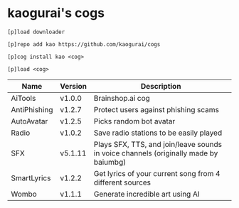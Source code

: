 # kaogurai's cogs

```
[p]load downloader

[p]repo add kao https://github.com/kaogurai/cogs

[p]cog install kao <cog>

[p]load <cog>
```

| Name | Version | Description |
|----------|--------|---------------------|
| AiTools  | v1.0.0 | Brainshop.ai cog |
| AntiPhishing  | v1.2.7 | Protect users against phishing scams |
| AutoAvatar | v1.2.5 | Picks random bot avatar |
| Radio | v1.0.2 | Save radio stations to be easily played |
| SFX | v5.1.11 | Plays SFX, TTS, and join/leave sounds in voice channels (originally made by baiumbg) |
| SmartLyrics | v1.2.2 | Get lyrics of your current song from 4 different sources |
| Wombo | v1.1.1 | Generate incredible art using AI |

